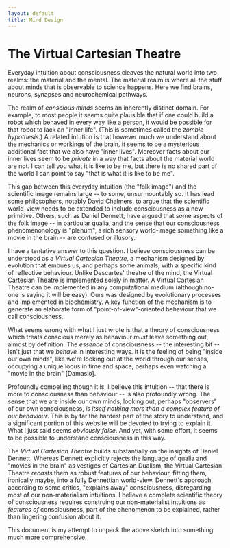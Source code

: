 ```yaml
---
layout: default
title: Mind Design
---
```


# The Virtual Cartesian Theatre

Everyday intuition about consciousness cleaves the natural world into
two realms: the material and the mental. The material realm is where all
the stuff about minds that is observable to science happens. Here we
find brains, neurons, synapses and neurochemical pathways.

The realm of _conscious minds_ seems an inherently distinct domain. For
example, to most people it seems quite plausible that if one could build
a robot which behaved in every way like a person, it would be possible
for that robot to lack an "inner life". (This is sometimes called the
_zombie hypothesis_.) A related intution is that however much we
understand about the mechanics or workings of the brain, it seems to be
a mysterious additional fact that we also have "inner lives". Moreover
facts about our inner lives seem to be _private_ in a way that facts
about the material world are not. I can tell you what it is like to be
me, but there is no shared part of the world I can point to say "that is
what it is like to be me".

This gap between this everyday intuition (the "folk image") and the
scientific image remains large -- to some, unsurmountably so. It has
lead some philosophers, notably David Chalmers, to argue that the
scientific world-view needs to be extended to include consciousness as a
new primitive. Others, such as Daniel Dennett, have argued that some
aspects of the folk image -- in particular qualia, and the sense that
our consciousness phenomenonology is "plenum", a rich sensory
world-image something like a movie in the brain -- are confused or
illusory.

I have a tentative answer to this question. I believe consciousness can
be understood as a _Virtual Cartesian Theatre_, a mechanism designed by
evolution that embues us, and perhaps some animals, with a specific kind
of reflective behaviour. Unlike Descartes' theatre of the mind, the
Virtual Cartesian Theatre is implemented solely in matter. A Virtual
Cartesian Theatre can be implemented in any computational medium
(although no-one is saying it will be easy). Ours was designed by
evolutionary processes and implemented in biochemistry. A key function
of the mechanism is to generate an elaborate form of
"point-of-view"-oriented behaviour that we call consciousness.

What seems wrong with what I just wrote is that a theory of
consciousness which treats conscious merely as behaviour _must_ leave
something out, almost by definition. The _essence_ of consciousness --
the interesting bit -- isn't just that we _behave_ in interesting ways.
It is the feeling of being "inside our own minds", like we're looking
out at the world through our senses, occupying a unique locus in time
and space, perhaps even watching a "movie in the brain" [Damasio].

Profoundly compelling though it is, I believe this intuition -- that
there is more to consciousness than behaviour -- is also profoundly
wrong. The sense that we are inside our own minds, looking out, perhaps
"observers" of our own consciousness, _is itself nothing more than a
complex feature of our behaviour_. This is by far the hardest part of
the story to understand, and a significant portion of this website will
be devoted to trying to explain it. What I just said seems _obviously
false_. And yet, with some effort, it seems to be possible to understand
consciousness in this way.

The _Virtual Cartesian Theatre_ builds substantially on the insights of
Daniel Dennett. Whereas Dennett explicitly rejects the language of
qualia and "movies in the brain" as vestiges of Cartesian Dualism, the
Virtual Cartesian Theatre _recasts_ them as robust features of our
behaviour, fitting them, ironically maybe, into a fully Dennettian
world-view. Dennett's approach, according to some critics, "explains
away" consciousness, disregarding most of our non-materialism
intuitions. I believe a complete scientific theory of consciousness
requires construing our non-materialist intuitions as _features of_
consciousness, part of the phenomenon to be explained, rather than
lingering confusion about it.

This document is my attempt to unpack the above sketch into something
much more comprehensive.
